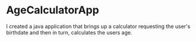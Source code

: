 # AgeCalculatorApp
I created a java application that brings up a calculator requesting the user's birthdate and then in turn, calculates the users age. 
